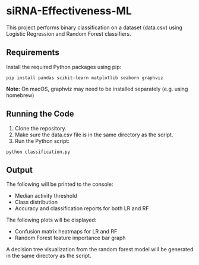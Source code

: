 # siRNA-Effectiveness-ML
This project performs binary classification on a dataset (data.csv) using Logistic Regression and Random Forest classifiers.
## Requirements
Install the required Python packages using pip:

```
pip install pandas scikit-learn matplotlib seaborn graphviz
```

**Note:** On macOS, graphviz may need to be installed separately (e.g. using homebrew)
## Running the Code
1. Clone the repository.
2. Make sure the data.csv file is in the same directory as the script.
3. Run the Python script:

```
python classification.py
```

## Output
The following will be printed to the console:
- Median activity threshold
- Class distribution
- Accuracy and classification reports for both LR and RF

The following plots will be displayed:
- Confusion matrix heatmaps for LR and RF
- Random Forest feature importance bar graph

A decision tree visualization from the random forest model will be generated in the same directory as the script.
